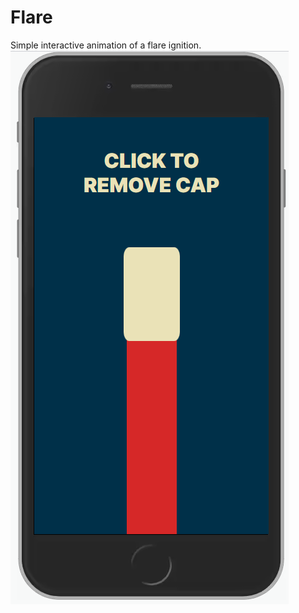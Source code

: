 # Flare

Simple interactive animation of a flare ignition.
![demo image](https://github.com/philliplam8/flare/blob/main/Flare%20Demo%20Image.png?raw=true)
